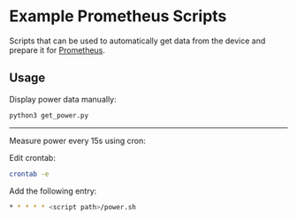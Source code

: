 # Example Prometheus Scripts

Scripts that can be used to automatically get data from the device and prepare it for [Prometheus](https://prometheus.io/).

## Usage

Display power data manually:

```bash
python3 get_power.py
```

---

Measure power every 15s using cron:

Edit crontab:

```bash
crontab -e
```

Add the following entry:

```bash
* * * * * <script path>/power.sh
```